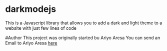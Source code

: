 # darkmodejs
This is a Javascript library that allows you to add a dark and light theme to a website with just few lines of code

#Author
This project was originally started bu Ariyo Aresa
You can send an Email to Ariyo Aresa <a href="mailto:ariyoaresa89@gmail.com">here</a>
